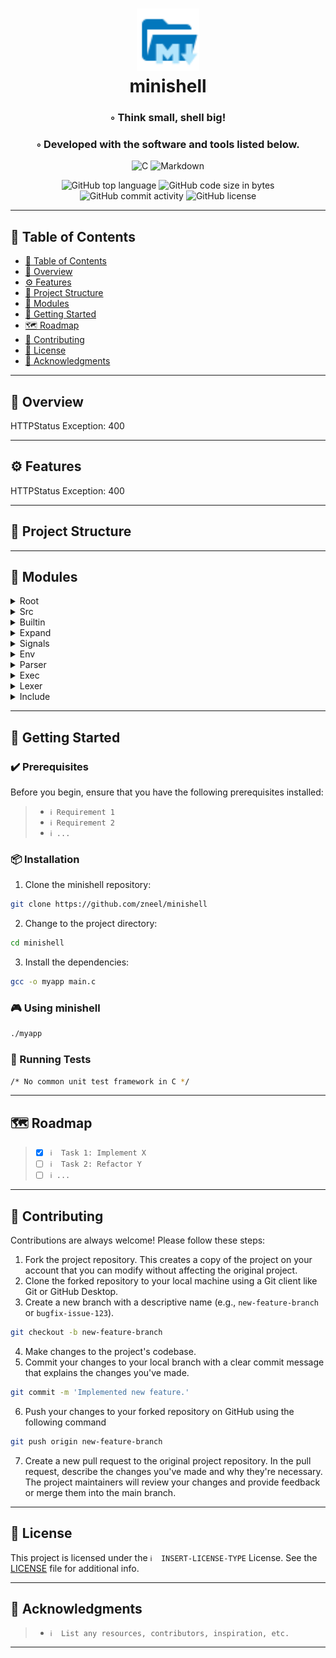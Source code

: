 <div align="center">
<h1 align="center">
<img src="https://raw.githubusercontent.com/PKief/vscode-material-icon-theme/ec559a9f6bfd399b82bb44393651661b08aaf7ba/icons/folder-markdown-open.svg" width="100" />
<br>minishell
</h1>
<h3>◦ Think small, shell big!</h3>
<h3>◦ Developed with the software and tools listed below.</h3>

<p align="center">
<img src="https://img.shields.io/badge/C-A8B9CC.svg?style&logo=C&logoColor=black" alt="C" />
<img src="https://img.shields.io/badge/Markdown-000000.svg?style&logo=Markdown&logoColor=white" alt="Markdown" />
</p>
<img src="https://img.shields.io/github/languages/top/zneel/minishell?style&color=5D6D7E" alt="GitHub top language" />
<img src="https://img.shields.io/github/languages/code-size/zneel/minishell?style&color=5D6D7E" alt="GitHub code size in bytes" />
<img src="https://img.shields.io/github/commit-activity/m/zneel/minishell?style&color=5D6D7E" alt="GitHub commit activity" />
<img src="https://img.shields.io/github/license/zneel/minishell?style&color=5D6D7E" alt="GitHub license" />
</div>

---

## 📒 Table of Contents
- [📒 Table of Contents](#-table-of-contents)
- [📍 Overview](#-overview)
- [⚙️ Features](#-features)
- [📂 Project Structure](#project-structure)
- [🧩 Modules](#modules)
- [🚀 Getting Started](#-getting-started)
- [🗺 Roadmap](#-roadmap)
- [🤝 Contributing](#-contributing)
- [📄 License](#-license)
- [👏 Acknowledgments](#-acknowledgments)

---


## 📍 Overview

HTTPStatus Exception: 400

---

## ⚙️ Features

HTTPStatus Exception: 400

---


## 📂 Project Structure




---

## 🧩 Modules

<details closed><summary>Root</summary>

| File                                                              | Summary                                                                                                                                                                                                                                                                                                               |
| ---                                                               | ---                                                                                                                                                                                                                                                                                                                   |
| [Makefile](https://github.com/zneel/minishell/blob/main/Makefile) | The code is for a minishell program and includes functionalities such as prompt generation, tokenizing and parsing input, handling built-in commands, environment variables, and executing commands with pipes and file redirection. It also provides error handling and supports debugging and sanitization options. |

</details>

<details closed><summary>Src</summary>

| File                                                                    | Summary                                                                                                                                                                                                                                                  |
| ---                                                                     | ---                                                                                                                                                                                                                                                      |
| [shlevel.c](https://github.com/zneel/minishell/blob/main/src/shlevel.c) | The code sets the value of the "SHLVL" environmental variable in a shell program by incrementing the current value or setting it to 1 if it does not exist. This ensures that each new shell instance has a unique value for "SHLVL".                    |
| [utils.c](https://github.com/zneel/minishell/blob/main/src/utils.c)     | This code defines several utility functions for the minishell program. The functions include initializing the minishell, checking if a string consists only of whitespace, duplicating the minishell structure, and closing duplicated file descriptors. |
| [prompt.c](https://github.com/zneel/minishell/blob/main/src/prompt.c)   | The code provides a prompt function that reads input from the user. It handles signals, sets up a readline prompt when running interactively, or uses get_next_line for non-interactive input. The function returns the user's input as a string.        |
| [main.c](https://github.com/zneel/minishell/blob/main/src/main.c)       | The code is a basic implementation of a minishell program. It creates a prompt, reads user input, lexes and parses the input, prepares and executes the commands, and repeats the process until the user exits.                                          |

</details>

<details closed><summary>Builtin</summary>

| File                                                                                        | Summary                                                                                                                                                                                                                                                                                                                                                       |
| ---                                                                                         | ---                                                                                                                                                                                                                                                                                                                                                           |
| [echo.c](https://github.com/zneel/minishell/blob/main/src/builtin/echo.c)                   | The code implements the "echo" command, which prints arguments to the console. It recognizes the "-n" flag and ignores the trailing newline character. The "is_n" function checks if an argument is the "-n" flag. The "echo" function processes arguments and prints them, adding spaces between them, and an optional newline character at the end.         |
| [print_env.c](https://github.com/zneel/minishell/blob/main/src/builtin/print_env.c)         | The core functionality of this code is to print the environment variables stored in a linked list structure. It iterates through the list and displays the key-value pairs, excluding empty values. The function returns 0.                                                                                                                                   |
| [exit.c](https://github.com/zneel/minishell/blob/main/src/builtin/exit.c)                   | The "exit" code provides the functionality to exit the program. It includes functions to convert a string to a long long integer, check for numeric overflow, handle different argument scenarios, and free memory before exiting.                                                                                                                            |
| [export_2.c](https://github.com/zneel/minishell/blob/main/src/builtin/export_2.c)           | The code is a part of a shell implementation and defines two functions:-"replace_env" replaces the value of an environment variable with a new value.-"export_no_value" handles exporting environment variables without specifying a value by adding them to the environment or updating their values if already present.                                     |
| [unset.c](https://github.com/zneel/minishell/blob/main/src/builtin/unset.c)                 | The code defines a function called `unset` that removes environment variables from a linked list `env`. It iterates over the input command and deletes nodes in the list that match the variables to be unset.                                                                                                                                                |
| [export.c](https://github.com/zneel/minishell/blob/main/src/builtin/export.c)               | The code provides functionalities for exporting and managing environment variables in a shell program. It includes functions to validate variable names, create and update environment variables, and print or modify the exported variables.                                                                                                                 |
| [exec_builtin.c](https://github.com/zneel/minishell/blob/main/src/builtin/exec_builtin.c)   | This code implements the execution of built-in commands in a shell. It checks the command type and calls the corresponding function to handle the command, such as cd, unset, echo, etc. It also handles input and output redirection.                                                                                                                        |
| [check_builtin.c](https://github.com/zneel/minishell/blob/main/src/builtin/check_builtin.c) | This code implements a function to check if a command is a built-in command and returns the type of the built-in command. It compares the command with various built-in commands such as echo, export, env, pwd, unset, cd, and exit, and returns the appropriate type if it matches any of them. If it doesn't match any built-in commands, it returns NONE. |
| [pwd.c](https://github.com/zneel/minishell/blob/main/src/builtin/pwd.c)                     | The code is a function for printing the current working directory (PWD) in a shell. It checks the environment variables, specifically the PWD variable, and if found, prints the value. Otherwise, it calls the getcwd() function to get the current directory and prints it.                                                                                 |
| [cd.c](https://github.com/zneel/minishell/blob/main/src/builtin/cd.c)                       | The code defines the functionalities of the "cd" command in a Unix-based shell. It allows the user to change the current working directory to a specified path, the home directory, or the previous directory. It also handles error messages for invalid paths and permission issues.                                                                        |
| [builtin_utils.c](https://github.com/zneel/minishell/blob/main/src/builtin/builtin_utils.c) | The code is a part of a set of built-in functions in a larger program. It contains the'arg_len' function which calculates the length of an array of strings. It counts and returns the number of elements in the array.                                                                                                                                       |

</details>

<details closed><summary>Expand</summary>

| File                                                                               | Summary                                                                                                                                                                                                                                                                                                                                                                                      |
| ---                                                                                | ---                                                                                                                                                                                                                                                                                                                                                                                          |
| [utils.c](https://github.com/zneel/minishell/blob/main/src/expand/utils.c)         | The code provides a set of utility functions for the expand module. It includes functions for freeing expand variables, copying and incrementing strings, changing the state of the expand object, freeing redirections, and deleting expand nodes from a linked list.                                                                                                                       |
| [variables.c](https://github.com/zneel/minishell/blob/main/src/expand/variables.c) | The code handles variable expansion in a shell program. It identifies variables preceded by a dollar sign ($) and replaces them with their corresponding values from the environment. It also handles special cases like the last exit status and escaped dollar signs.                                                                                                                      |
| [expand.c](https://github.com/zneel/minishell/blob/main/src/expand/expand.c)       | The "expand.c" code file defines functions for expanding variables, quotes, and dollar signs in a given input string. It handles single and double quotes, dollar signs followed by variable names, and expands them accordingly. It also allocates memory for the expanded result and cleans up any unused memory. There are separate functions for expanding arguments and redirect files. |

</details>

<details closed><summary>Signals</summary>

| File                                                                            | Summary                                                                                                                                                                                                                                                                                            |
| ---                                                                             | ---                                                                                                                                                                                                                                                                                                |
| [signals.c](https://github.com/zneel/minishell/blob/main/src/signals/signals.c) | This code handles signals in a minishell program. It includes signal handlers for SIGINT and SIGQUIT, as well as a handler for a here document signal. When SIGINT is received, the code performs specific actions depending on the context. When SIGQUIT is received, it clears the current line. |

</details>

<details closed><summary>Env</summary>

| File                                                                                              | Summary                                                                                                                                                                                                                                                                                                                                                                                                                                                                                                                                                                                                    |
| ---                                                                                               | ---                                                                                                                                                                                                                                                                                                                                                                                                                                                                                                                                                                                                        |
| [ft_lstsort_env.c](https://github.com/zneel/minishell/blob/main/src/env/ft_lstsort_env.c)         | This code defines a function that sorts a linked list of key-value pairs in alphabetical order based on the key. It uses the bubble sort algorithm to compare and swap the elements until the list is sorted.                                                                                                                                                                                                                                                                                                                                                                                              |
| [ft_lstadd_back_env.c](https://github.com/zneel/minishell/blob/main/src/env/ft_lstadd_back_env.c) | The code defines a function, ft_lstadd_back_env, that adds a new node to the end of a linked list. If the list is empty, the new node becomes the head of the list. Otherwise, it iterates through the list until finding the last node and sets the next pointer of that last node to the new node.                                                                                                                                                                                                                                                                                                       |
| [get_env.c](https://github.com/zneel/minishell/blob/main/src/env/get_env.c)                       | The get_env function retrieves the corresponding value from a key-value pair in the minishell environment. It compares the provided key to those in the environment and returns the value if a match is found, or NULL otherwise.                                                                                                                                                                                                                                                                                                                                                                          |
| [env_cpy.c](https://github.com/zneel/minishell/blob/main/src/env/env_cpy.c)                       | The code defines two functions-ft_separate() to split a string and ft_lstcpy_env() to copy environment variables into a linked list. The ft_separate() function takes a string and a separator character as inputs, splits the string at the separator, and returns an array of two strings. The ft_lstcpy_env() function takes an array of strings representing environment variables, calls ft_separate() to split each string into key-value pairs, creates a new node for each pair, and adds the node to the linked list. The resulting linked list containing the environment variables is returned. |
| [ft_lstclear_env.c](https://github.com/zneel/minishell/blob/main/src/env/ft_lstclear_env.c)       | The ft_lstclear_env function is responsible for clearing a linked list containing key-value pairs. It takes a double pointer to the linked list and a function pointer to a delete function. The function iterates through the list, deleting the key and value for each node, freeing the memory, and setting the list pointer to NULL.                                                                                                                                                                                                                                                                   |
| [convert_env.c](https://github.com/zneel/minishell/blob/main/src/env/convert_env.c)               | The code `convert_env.c` defines a function `convert_env` that converts a linked list of key-value pairs into a two-dimensional array. Each element in the array represents an environment variable in the form of "key=value". The function handles memory allocation and returns the resulting array.                                                                                                                                                                                                                                                                                                    |
| [ft_lstsize_env.c](https://github.com/zneel/minishell/blob/main/src/env/ft_lstsize_env.c)         | The code implements a function `ft_lstsize_env` that counts the number of elements in a linked list named `lst`. It iterates through the list and increments a counter `size` for each element. The function returns the final count of elements in the list.                                                                                                                                                                                                                                                                                                                                              |
| [modif_env.c](https://github.com/zneel/minishell/blob/main/src/env/modif_env.c)                   | The code defines a function "modif_env" that modifies the value of a key in a linked list of key-value pairs representing environment variables. It takes in the minishell structure, the key, and the new value. It searches for the key in the linked list and updates its value with the new value. If the value update is successful, it returns 0; otherwise, it returns 1.                                                                                                                                                                                                                           |
| [ft_lstcpy_env.c](https://github.com/zneel/minishell/blob/main/src/env/ft_lstcpy_env.c)           | The function `ft_lstcpy_env` is used to create a copy of a linked list containing key-value pairs. It takes the top of the original list as input and returns a new list with the same content. The function ensures that memory is allocated correctly for the copied elements.                                                                                                                                                                                                                                                                                                                           |
| [ft_lstnew_env.c](https://github.com/zneel/minishell/blob/main/src/env/ft_lstnew_env.c)           | The code defines a function ft_lstnew_env that creates a new node for a linked list to store key-value pairs. It takes two parameters, key and value, and returns a pointer to the newly created node. The node contains the key, value, and a pointer to the next node in the list.                                                                                                                                                                                                                                                                                                                       |
| [free_mat.c](https://github.com/zneel/minishell/blob/main/src/env/free_mat.c)                     | The code provides a function called free_mat that deallocates memory for a dynamic 2D array of strings.                                                                                                                                                                                                                                                                                                                                                                                                                                                                                                    |
| [ft_lstdelone_env.c](https://github.com/zneel/minishell/blob/main/src/env/ft_lstdelone_env.c)     | The code defines a function "ft_lstdelone_env" that takes a linked list node of type "t_kv" and a function pointer to delete its key and value. It frees the node after deleting its content, only if the node and the delete function exist.                                                                                                                                                                                                                                                                                                                                                              |

</details>

<details closed><summary>Parser</summary>

| File                                                                           | Summary                                                                                                                                                                                                                                                                                                                                                                                |
| ---                                                                            | ---                                                                                                                                                                                                                                                                                                                                                                                    |
| [grammar.c](https://github.com/zneel/minishell/blob/main/src/parser/grammar.c) | The code contains functions for parsing and building an abstract syntax tree (AST) for a shell script. It includes functions for parsing pipeline commands, logical expressions, and command lines. The code checks for syntax errors and returns the root of the AST.                                                                                                                 |
| [parser.c](https://github.com/zneel/minishell/blob/main/src/parser/parser.c)   | The code is responsible for parsing input commands in a minishell. It initializes a parser, reads tokens from a lexer, and applies a grammar to construct a parse tree. The resulting parse tree represents the structure of the command.                                                                                                                                              |
| [io.c](https://github.com/zneel/minishell/blob/main/src/parser/io.c)           | The code implements the functions for parsing and handling input/output redirection in a shell program. It checks for redirect symbols, accepts them, and retrieves the corresponding file name to associate with the command.                                                                                                                                                         |
| [group.c](https://github.com/zneel/minishell/blob/main/src/parser/group.c)     | The code defines a function called "group" that takes in a parser object. It calls another function called "command_line" to parse a command line and store the result in a "node" variable. If the node is valid, it checks if there is a closing parenthesis. If there is, it removes the node from the parse stack and returns it. Otherwise, it deletes the node and returns NULL. |
| [utils.c](https://github.com/zneel/minishell/blob/main/src/parser/utils.c)     | The code defines a function to convert a token type from the lexer into a corresponding node type for the parser. The node types represent different elements of a shell command, such as input/output redirection, piping, and commands themselves.                                                                                                                                   |
| [actions.c](https://github.com/zneel/minishell/blob/main/src/parser/actions.c) | The code provides functions for accepting, peeking, and expecting specific types of tokens in a parser structure. It allows the parser to check if the current token matches a desired type, advance to the next token, and perform similar operations with future tokens.                                                                                                             |
| [command.c](https://github.com/zneel/minishell/blob/main/src/parser/command.c) | The code defines functions for parsing commands in a shell-like language. It checks for redirect tokens and counts arguments. It creates a command node and adds arguments and input/output redirections to it. The functions are used to build an Abstract Syntax Tree (AST) for further processing.                                                                                  |
| [ast.c](https://github.com/zneel/minishell/blob/main/src/parser/ast.c)         | This code implements a basic abstract syntax tree (AST) for a command line interpreter. It includes functions to create new nodes, attach child nodes to parent nodes, delete nodes and their associated data (arguments and redirections).                                                                                                                                            |

</details>

<details closed><summary>Exec</summary>

| File                                                                                     | Summary                                                                                                                                                                                                                                                                                                                                                                                                                                         |
| ---                                                                                      | ---                                                                                                                                                                                                                                                                                                                                                                                                                                             |
| [exec_mini.c](https://github.com/zneel/minishell/blob/main/src/exec/exec_mini.c)         | The code provides the main execution functionality for a mini shell program. It includes functions for executing commands, built-in functions, and handling logical operators like &&, ||, and pipes. The code creates processes, executes commands, and waits for them to finish. It also handles error cases and manages the shell's environment.                                                                                             |
| [path.c](https://github.com/zneel/minishell/blob/main/src/exec/path.c)                   | This code implements a functionality to find the executable path for a given command by searching through the directories included in the PATH environment variable. It checks if the given command is a valid executable by using the access function. It then splits the PATH variable into individual directories and appends the command to each directory to find the full path. If a valid executable is found, it returns the full path. |
| [here_doc.c](https://github.com/zneel/minishell/blob/main/src/exec/here_doc.c)           | The code implements the functionality for inputting text until a specified delimiter is encountered.It compares the input with the delimiter, writes the input to a file, and repeats until the delimiter is found.                                                                                                                                                                                                                             |
| [dup.c](https://github.com/zneel/minishell/blob/main/src/exec/dup.c)                     | The code provides functions for duplicating file descriptors: dup_out duplicates STDOUT_FILENO, and dup_in duplicates STDIN_FILENO. These functions handle different file opening scenarios and error handling.                                                                                                                                                                                                                                 |
| [init_command.c](https://github.com/zneel/minishell/blob/main/src/exec/init_command.c)   | The code includes functions to initialize a command structure, open files for redirection, and convert a node into a command.                                                                                                                                                                                                                                                                                                                   |
| [middle_pipe.c](https://github.com/zneel/minishell/blob/main/src/exec/middle_pipe.c)     | The code implements a function that executes a command with input and output redirection using pipes. It forks a child process, sets up the necessary pipe connections, and redirects the input and output accordingly. The child process then executes the command using the execve system call. The function returns 0 if successful.                                                                                                         |
| [pipe_utils.c](https://github.com/zneel/minishell/blob/main/src/exec/pipe_utils.c)       | The code contains a function to handle built-in commands in a shell, a function to close pipes and free memory, and a helper function to close pipe file descriptors.                                                                                                                                                                                                                                                                           |
| [exec.c](https://github.com/zneel/minishell/blob/main/src/exec/exec.c)                   | The "exec.c" file contains functions for executing commands in the minishell program. The code handles different types of commands, such as pipes, logical operators (OR and AND), and regular commands. It also includes functions for managing child processes and handling signals. Overall, the code provides the core functionality for executing commands in the minishell program.                                                       |
| [convert_arg.c](https://github.com/zneel/minishell/blob/main/src/exec/convert_arg.c)     | The "convert_arg" function takes a linked list as input and converts it into a null-terminated array of strings. It allocates memory for the array and each string, then copies the content of each node in the linked list into the corresponding string in the array. Finally, it sets the last element of the array to NULL before returning it.                                                                                             |
| [error.c](https://github.com/zneel/minishell/blob/main/src/exec/error.c)                 | The code provides functions for handling errors in a minishell program. It includes functions for freeing memory, displaying error messages, and handling execution failures.                                                                                                                                                                                                                                                                   |
| [open_file_cmd.c](https://github.com/zneel/minishell/blob/main/src/exec/open_file_cmd.c) | This code implements functions to handle input and output file redirection for a shell command execution. It checks the access permissions and existence of input and output files, and sets appropriate flags and file paths in the command structure.                                                                                                                                                                                         |
| [last_pipe.c](https://github.com/zneel/minishell/blob/main/src/exec/last_pipe.c)         | This code defines the core functionalities for executing the last command in a shell pipeline. It handles the child and parent processes, redirects input and output, checks for built-in commands, and executes the command using `execve`.                                                                                                                                                                                                    |
| [cmd.c](https://github.com/zneel/minishell/blob/main/src/exec/cmd.c)                     | The code defines functions for executing a command in a minishell environment. It sets up the appropriate environment variables, redirects input and output if necessary, forks a child process to execute the command, and handles any execution failures.                                                                                                                                                                                     |
| [utils.c](https://github.com/zneel/minishell/blob/main/src/exec/utils.c)                 | The code defines utility functions for initializing pipes, a function that does nothing, and a function that checks if two strings are the same.                                                                                                                                                                                                                                                                                                |
| [first_pipe.c](https://github.com/zneel/minishell/blob/main/src/exec/first_pipe.c)       | The code features a function called `execute_first` that creates a pipe, forks a child process, and executes a command based on the given input. The parent process handles the pipes and the child process sets up the necessary input/output redirections. The command can be a built-in function or an external program.                                                                                                                     |
| [pipeline.c](https://github.com/zneel/minishell/blob/main/src/exec/pipeline.c)           | This code implements the execution of a pipeline in a minishell. It recursively processes the nodes in the pipeline and executes the commands using pipes for inter-process communication.                                                                                                                                                                                                                                                      |

</details>

<details closed><summary>Lexer</summary>

| File                                                                          | Summary                                                                                                                                                                                                                                                                                                                                                                                                                              |
| ---                                                                           | ---                                                                                                                                                                                                                                                                                                                                                                                                                                  |
| [lexer.c](https://github.com/zneel/minishell/blob/main/src/lexer/lexer.c)     | The code is a lexer implementation that tokenizes input strings. It initializes a lexer struct, peeks at the next character, advances the lexer position, advances twice, and tokenizes the input string. The lexer handles whitespace characters, adds tokens, and eventually returns the lexer struct.                                                                                                                             |
| [checker.c](https://github.com/zneel/minishell/blob/main/src/lexer/checker.c) | The code contains functions to check if quotes in a given line are valid. It uses a stack data structure to keep track of the opening and closing quotes. If any unclosed quotes are found, an error message is displayed. The "validate" function checks if the provided lexer object and line are valid, and then calls the "quotes_valid" function to validate the quotes. The code ensures correct quotes usage in a given line. |
| [token.c](https://github.com/zneel/minishell/blob/main/src/lexer/token.c)     | The code provides the core functionalities for handling tokens in a lexer. It includes functions for creating new tokens with a specified type and value, retrieving the next token from the lexer, and adding the token to the token list. The code also handles specific token types such as OR, AND, PIPE, LPAREN, RPAREN, DGREAT, DLESS, GREAT, LESS, and WORD.                                                                  |
| [words.c](https://github.com/zneel/minishell/blob/main/src/lexer/words.c)     | This code defines functions for identifying special characters, escaping quotes, and handling words in a lexer program. It is used to tokenize input strings for further processing.                                                                                                                                                                                                                                                 |
| [debug.c](https://github.com/zneel/minishell/blob/main/src/lexer/debug.c)     | The code defines a function to convert a token type into a corresponding string representation. It handles various token types like words, pipes, logical operators, redirection operators, parentheses, and others.                                                                                                                                                                                                                 |
| [delete.c](https://github.com/zneel/minishell/blob/main/src/lexer/delete.c)   | This code defines functions to delete tokens and a lexer structure. It frees the memory allocated for the tokens and the lexer.                                                                                                                                                                                                                                                                                                      |

</details>

<details closed><summary>Include</summary>

| File                                                                            | Summary                                                                                                                                                                                                                                                                                                                                                                                                                       |
| ---                                                                             | ---                                                                                                                                                                                                                                                                                                                                                                                                                           |
| [minishell.h](https://github.com/zneel/minishell/blob/main/include/minishell.h) | The `minishell.h` header file provides the necessary function prototypes, definitions, and data structures for a mini shell program. It includes libraries such as `libft.h`, `fcntl.h`, and `signal.h`, and defines various enums and structs for command configuration. Additionally, it declares functions for manipulating environment variables, copying variables, modifying variables, and initializing the minishell. |
| [structs.h](https://github.com/zneel/minishell/blob/main/include/structs.h)     | The code defines various data structures for implementing a shell program. It includes structures for tokens, lexer state, parser state, command nodes, redirects, and the overall shell state.                                                                                                                                                                                                                               |
| [signals.h](https://github.com/zneel/minishell/blob/main/include/signals.h)     | The code in the "signals.h" file defines functions for handling various signals in a minishell program. It includes functionality for handling SIGINT, SIGTERM, and SIGQUIT signals, as well as setting up the signal handlers. The "g_sigint" variable is used to handle the SIGINT signal.                                                                                                                                  |
| [exec.h](https://github.com/zneel/minishell/blob/main/include/exec.h)           | The code includes various functions for executing commands in a minishell program. It handles parsing, executing built-in commands and external commands, as well as executing commands with pipes, redirects and here documents. It also includes helper functions for managing file descriptors and pipes.                                                                                                                  |
| [builtin.h](https://github.com/zneel/minishell/blob/main/include/builtin.h)     | The "builtin.h" file contains definitions and declarations for built-in commands in a shell program. It includes functions for executing commands such as echo, export, env, pwd, unset, cd, exit, and W_PATH. These functions provide functionalities like printing messages, manipulating environment variables, changing directories, and exiting the shell.                                                               |
| [lexer.h](https://github.com/zneel/minishell/blob/main/include/lexer.h)         | This code provides the functionalities for a lexer, including creating, deleting, and advancing tokens, as well as handling special characters and validating the lexer. It also has functions for debugging and converting tokens to strings.                                                                                                                                                                                |
| [expand.h](https://github.com/zneel/minishell/blob/main/include/expand.h)       | The code defines a set of functions and structures for expanding variables and quotes in a shell. It includes functions for expanding arguments and redirects, as well as handling special characters like dollar signs. It also provides helper functions for manipulating strings and managing state.                                                                                                                       |
| [parser.h](https://github.com/zneel/minishell/blob/main/include/parser.h)       | This code defines a set of functions and structures for parsing and processing a grammar. It includes functions for accepting, expecting, and peeking at token types, as well as functions for parsing different grammatical elements. It also includes functions for creating and manipulating an abstract syntax tree (AST) and utility functions for printing the AST and converting token types.                          |

</details>

---

## 🚀 Getting Started

### ✔️ Prerequisites

Before you begin, ensure that you have the following prerequisites installed:
> - `ℹ️ Requirement 1`
> - `ℹ️ Requirement 2`
> - `ℹ️ ...`

### 📦 Installation

1. Clone the minishell repository:
```sh
git clone https://github.com/zneel/minishell
```

2. Change to the project directory:
```sh
cd minishell
```

3. Install the dependencies:
```sh
gcc -o myapp main.c
```

### 🎮 Using minishell

```sh
./myapp
```

### 🧪 Running Tests
```sh
/* No common unit test framework in C */
```

---


## 🗺 Roadmap

> - [X] `ℹ️  Task 1: Implement X`
> - [ ] `ℹ️  Task 2: Refactor Y`
> - [ ] `ℹ️ ...`


---

## 🤝 Contributing

Contributions are always welcome! Please follow these steps:
1. Fork the project repository. This creates a copy of the project on your account that you can modify without affecting the original project.
2. Clone the forked repository to your local machine using a Git client like Git or GitHub Desktop.
3. Create a new branch with a descriptive name (e.g., `new-feature-branch` or `bugfix-issue-123`).
```sh
git checkout -b new-feature-branch
```
4. Make changes to the project's codebase.
5. Commit your changes to your local branch with a clear commit message that explains the changes you've made.
```sh
git commit -m 'Implemented new feature.'
```
6. Push your changes to your forked repository on GitHub using the following command
```sh
git push origin new-feature-branch
```
7. Create a new pull request to the original project repository. In the pull request, describe the changes you've made and why they're necessary.
The project maintainers will review your changes and provide feedback or merge them into the main branch.

---

## 📄 License

This project is licensed under the `ℹ️  INSERT-LICENSE-TYPE` License. See the [LICENSE](https://docs.github.com/en/communities/setting-up-your-project-for-healthy-contributions/adding-a-license-to-a-repository) file for additional info.

---

## 👏 Acknowledgments

> - `ℹ️  List any resources, contributors, inspiration, etc.`

---
